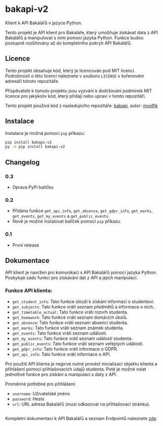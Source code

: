 # bakapi-v2
Klient k API Bakalářů v jazyce Python.

Tento projekt je API klient pro Bakaláře, který umožňuje získávat data z API Bakalářů a manipulovat s nimi pomocí jazyka Python. Funkce budou postupně rozšiřovány až do kompletního pokrytí API Bakalářů.

## Licence
Tento projekt obsahuje kód, který je licencován pod MIT licencí. Podrobnosti o této licenci naleznete v souboru `LICENSE` v kořenovém adresáři tohoto repozitáře. 

Přispěvatelé k tomuto projektu jsou vyzváni k dodržování podmínek MIT licence pro jakýkoliv kód, který přidají nebo upraví v tomto repozitáři.

Tento projekt používá kód z nasledujícího repozitáře:
[bakapi](https://github.com/mvolfik/bakapi), autor: [mvolfik](https://github.com/mvolfik)

## Instalace
Instalace je možná pomocí `pip` příkazu:
```bash
pip install bakapi-v2
py -m pip install bakapi-v2
```
## Changelog
### 0.3 
- Oprava PyPi balíčku
### 0.2
- Přidána funkce `get_api_info`, `get_absence`, `get_gdpr_info`, `get_marks`, `get_events`, `get_my_events` a `get_public_events`.
- Nově je možné instalovat balíček pomocí `pip` příkazu.
### 0.1
- První release 

## Dokumentace
API klient je navržen pro komunikaci s API Bakalářů pomocí jazyka Python. Poskytuje sadu funkcí pro získávání dat z API a jejich manipulaci.

### Funkce API klienta:
- `get_student_info`: Tato funkce slouží k získání informací o studentovi.
- `get_subjects`: Tato funkce vrátí seznam předmětů a informace o nich..
- `get_timetable_actual`: Tato funkce vrátí rozvrh studenta.
- `get_homework`: Tato funkce vrátí seznam domácích úkolů.
- `get_absence`: Tato funkce vrátí seznam absencí studenta.
- `get_marks`: Tato funkce vrátí seznam známek studenta.
- `get_events`: Tato funkce vrátí seznam událostí.
- `get_my_events`: Tato funkce vrátí seznam událostí studenta.
- `get_public_events`: Tato funkce vrátí seznam veřejných událostí.
- `get_gdpr_info`: Tato funkce vrátí informace o GDPR.
- `get_api_info`: Tato funkce vrátí informace o API.

Pro použití API klienta je nejprve nutné provést inicializaci objektu klienta a přihlášení pomocí přihlašovacích údajů studenta. Poté je možné volat jednotlivé funkce pro získání a manipulaci s daty z API.

Proměnné potřebné pro přihlášení:
- `username`: Uživatelské jméno
- `password`: Heslo
- `url`: URL adresa Bakalářů (musí odkazovat na přihlašovací stránku).

##
Kompletní dokumentaci k API Bakalářů a seznam Endpointů naleznete [zde](https://github.com/bakalari-api/bakalari-api-v3).
